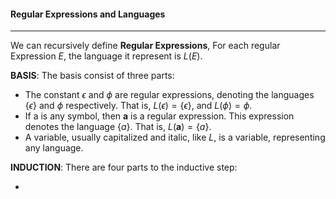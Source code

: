 #### Regular Expressions and Languages
---
We can recursively define **Regular Expressions**,
For each regular Expression $E$, the language it represent is $L(E)$.

**BASIS**: The basis consist of three parts:

- The constant $\epsilon$ and $\phi$ are regular expressions, denoting the languages $\{\epsilon\}$ and $\phi$ respectively. That is, $L(\epsilon) = \{\epsilon\}$, and $L(\phi) = \phi$.
- If a is any symbol, then **a** is a regular expression. This expression denotes the language $\{a\}$. That is, $L(\boldsymbol{a}) = \{a\}$.
- A variable, usually capitalized and italic, like $L$, is a variable, representing any language.

**INDUCTION**: There are four parts to the inductive step:

- 